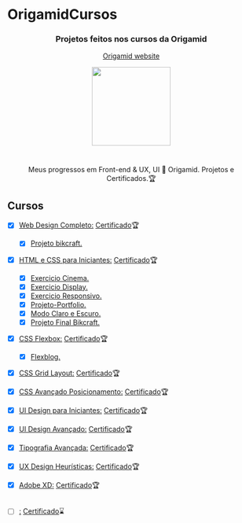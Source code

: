 # OrigamidCursos


<h3 align="center"> Projetos feitos nos cursos da Origamid </h3>
<p align="center">
	<a href="https://www.origamid.com/">
		Origamid website 
	</a>
</p>

<div align="center">
	<img height="160px" src="https://user-images.githubusercontent.com/98053054/151735995-72fd203d-3849-4f6c-a50f-985e2bf12d30.png" />
</div>

#

<p align="center"> Meus progressos em Front-end & UX, UI 🐺 Origamid. Projetos e Certificados.🏆</p>

## Cursos

- [x] [Web Design Completo:](https://github.com/GelcimarMoraes/OrigamidCursos/tree/main/Web-Design-Completo) [Certificado](https://www.origamid.com/certificate/89cfeeda)🏆
	- [x] [Projeto bikcraft.](https://gelcimarmoraes.github.io/OrigamidCursos/Web-Design-Completo/3-codigo-do-projeto/bikcraft/index.html)

 - [x] [HTML e CSS para Iniciantes:](https://github.com/GelcimarMoraes/OrigamidCursos/tree/main/HTML-e-CSS-para-Iniciantes) [Certificado](https://www.origamid.com/certificate/f59ef12d)🏆
 
 	- [x] [Exercicio Cinema.](https://gelcimarmoraes.github.io/OrigamidCursos/HTML-e-CSS-para-Iniciantes/02-html-e-css-basico/html-exercicio/cinema/index.html)
 	- [x] [Exercicio Display.](https://gelcimarmoraes.github.io/OrigamidCursos/HTML-e-CSS-para-Iniciantes/02-html-e-css-basico/display-exercicio/index.html)
	- [x] [Exercicio Responsivo.](https://gelcimarmoraes.github.io/OrigamidCursos/HTML-e-CSS-para-Iniciantes/06-responsivo/responsivo-exercicio/index.html)
	- [x] [Projeto-Portfolio.](https://gelcimarmoraes.github.io/OrigamidCursos/HTML-e-CSS-para-Iniciantes/07-projeto-portfolio/portfolio-lobo/)
	- [x] [Modo Claro e Escuro.](https://gelcimarmoraes.github.io/OrigamidCursos/HTML-e-CSS-para-Iniciantes/09-mais-html-e-css/5-modo-claro-e-escuro/web-final/index.html)
	- [x] [Projeto Final Bikcraft.](https://gelcimarmoraes.github.io/OrigamidCursos/HTML-e-CSS-para-Iniciantes/13-otimizar-producao/bikcraft/index.html)
	
- [x] [CSS Flexbox:](https://github.com/GelcimarMoraes/OrigamidCursos/tree/main/CSS-Flexbox/flexblog) [Certificado](https://www.origamid.com/certificate/ab51819b)🏆
	- [x] [Flexblog.](https://gelcimarmoraes.github.io/OrigamidCursos/CSS-Flexbox/flexblog/index.html)
	
- [x] [CSS Grid Layout:](https://github.com/GelcimarMoraes/) [Certificado]()🏆

- [x] [CSS Avançado Posicionamento:](https://github.com/GelcimarMoraes/) [Certificado]()🏆

- [x] [UI Design para Iniciantes:](https://github.com/GelcimarMoraes/OrigamidCursos/tree/main/UI-Design-para-Iniciantes) [Certificado](https://www.origamid.com/certificate/932bab9b)🏆
- [x] [UI Design Avançado:](https://github.com/GelcimarMoraes/OrigamidCursos/tree/main/UI%20Design%20Avan%C3%A7ado) [Certificado](https://www.origamid.com/certificate/3aac3a06)🏆
- [x] [Tipografia Avançada:](https://github.com/GelcimarMoraes/OrigamidCursos/tree/main/Tipografia%20Avan%C3%A7ada) [Certificado](https://www.origamid.com/certificate/3482a540)🏆
- [x] [UX Design Heurísticas:](https://github.com/GelcimarMoraes/OrigamidCursos/tree/main/UX%20Design%20Heur%C3%ADsticas) [Certificado](https://www.origamid.com/certificate/4acb7c9d)🏆
- [x] [Adobe XD:](https://github.com/GelcimarMoraes/OrigamidCursos/tree/main/Adobe%20XD) [Certificado](https://www.origamid.com/certificate/0199ceb7)🏆
##
- [ ] [:]() [Certificado]():hourglass:
	
	
